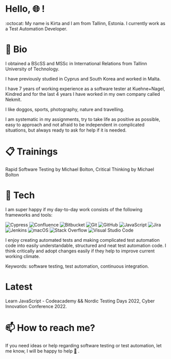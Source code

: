 # Hello, :globe_with_meridians: !

:octocat: My name is Kirta and I am from Tallinn, Estonia. I currently work as a Test Automation Developer.

# :dart: Bio

<p>
I obtained a BScSS and MSSc in International Relations from Tallinn University of Technology.

I have previously studied in Cyprus and South Korea and worked in Malta.

I have 7 years of working experience as a software tester at Kuehne+Nagel, Kindred and for the last 4 years I have worked in my own company called Nekmit.

I like doggos, sports, photography, nature and travelling.

I am systematic in my assignments, try to take life as positive as possible, easy to approach and not afraid to be independent in complicated situations, but always ready to ask for help if it is needed.

</p>

# 📋 Trainings

Rapid Software Testing by Michael Bolton, Critical Thinking by Michael Bolton

# :rocket: Tech

I am super happy if my day-to-day work consists of the following frameworks and tools:

<p>
<img alt="Cypress" src="https://img.shields.io/badge/cypress-17202C?logo=cypress&logoColor=white&style=for-the-badge" />
<img alt="Confluence" src="https://img.shields.io/badge/confluence-172B4D?logo=confluence&logoColor=white&style=for-the-badge" />
<img alt="Bitbucket" src="https://img.shields.io/badge/bitbucket-0052CC?logo=bitbucket&logoColor=white&style=for-the-badge" />
<img alt="Git" src="https://img.shields.io/badge/git-F05032?logo=Git&logoColor=white&style=for-the-badge" />
<img alt="GitHub" src="https://img.shields.io/badge/github-181717?logo=github&logoColor=white&style=for-the-badge" />
<img alt="JavaScript" src="https://img.shields.io/badge/JavaScript-323330?logo=javascript&logoColor=F7DF1E&style=for-the-badge" />
<img alt="Jira" src="https://img.shields.io/badge/jira-0052CC?logo=jira&logoColor=white&style=for-the-badge" />
<img alt="Jenkins" src="https://img.shields.io/badge/jenkins-181717?logo=jenkins&logoColor=white&style=for-the-badge" />
<img alt="macOS" src="https://img.shields.io/badge/macos-000000?logo=macos&logoColor=white&style=for-the-badge" />
<img alt="Stack Overflow" src="https://img.shields.io/badge/Stack_Overflow-F58025?logo=stack-overflow&logoColor=white&style=for-the-badge" />
<img alt="Visual Studio Code" src="https://img.shields.io/badge/Visual_Studio_Code-007ACC?logo=visual-studio-code&logoColor=white&style=for-the-badge" />
</p>

I enjoy creating automated tests and making complicated test automation code into easily understandable, structured and neat test automation code. I think critically and adopt changes easily if they help to improve current working climate.

Keywords: software testing, test automation, continuous integration.

# Latest

Learn JavaScript - Codeacademy && Nordic Testing Days 2022, Cyber Innovation Conference 2022.

# :mailbox: How to reach me?

If you need ideas or help regarding software testing or test automation, let me know, I will be happy to help <a href="mailto:kirtalindakarits@icloud.com">:email:</a> .

